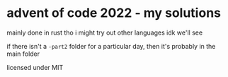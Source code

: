 # advent of code 2022 - my solutions
mainly done in rust tho i might try out other languages idk we'll see

if there isn't a ``-part2`` folder for a particular day, then it's probably in the main folder

licensed under MIT
